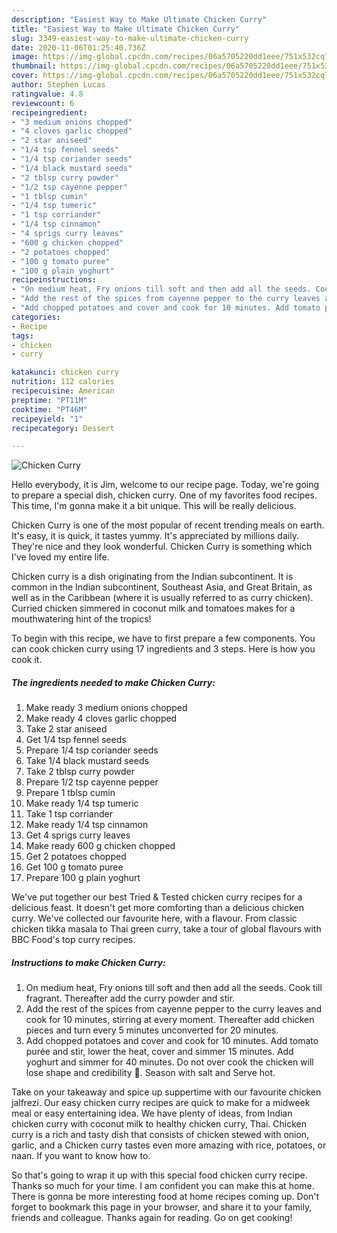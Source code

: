 ```yaml
---
description: "Easiest Way to Make Ultimate Chicken Curry"
title: "Easiest Way to Make Ultimate Chicken Curry"
slug: 3349-easiest-way-to-make-ultimate-chicken-curry
date: 2020-11-06T01:25:40.736Z
image: https://img-global.cpcdn.com/recipes/06a5705220dd1eee/751x532cq70/chicken-curry-recipe-main-photo.jpg
thumbnail: https://img-global.cpcdn.com/recipes/06a5705220dd1eee/751x532cq70/chicken-curry-recipe-main-photo.jpg
cover: https://img-global.cpcdn.com/recipes/06a5705220dd1eee/751x532cq70/chicken-curry-recipe-main-photo.jpg
author: Stephen Lucas
ratingvalue: 4.8
reviewcount: 6
recipeingredient:
- "3 medium onions chopped"
- "4 cloves garlic chopped"
- "2 star aniseed"
- "1/4 tsp fennel seeds"
- "1/4 tsp coriander seeds"
- "1/4 black mustard seeds"
- "2 tblsp curry powder"
- "1/2 tsp cayenne pepper"
- "1 tblsp cumin"
- "1/4 tsp tumeric"
- "1 tsp corriander"
- "1/4 tsp cinnamon"
- "4 sprigs curry leaves"
- "600 g chicken chopped"
- "2 potatoes chopped"
- "100 g tomato puree"
- "100 g plain yoghurt"
recipeinstructions:
- "On medium heat, Fry onions till soft and then add all the seeds. Cook till fragrant. Thereafter add the curry powder and stir."
- "Add the rest of the spices from cayenne pepper to the curry leaves and cook for 10 minutes, stirring at every moment. Thereafter add chicken pieces and turn every 5 minutes unconverted for 20 minutes."
- "Add chopped potatoes and cover and cook for 10 minutes. Add tomato purée and stir, lower the heat, cover and simmer 15 minutes. Add yoghurt and simmer for 40 minutes. Do not over cook the chicken will lose shape and credibility 🥴. Season with salt and Serve hot."
categories:
- Recipe
tags:
- chicken
- curry

katakunci: chicken curry 
nutrition: 112 calories
recipecuisine: American
preptime: "PT11M"
cooktime: "PT46M"
recipeyield: "1"
recipecategory: Dessert

---
```



![Chicken Curry](https://img-global.cpcdn.com/recipes/06a5705220dd1eee/751x532cq70/chicken-curry-recipe-main-photo.jpg)

Hello everybody, it is Jim, welcome to our recipe page. Today, we're going to prepare a special dish, chicken curry. One of my favorites food recipes. This time, I'm gonna make it a bit unique. This will be really delicious.

Chicken Curry is one of the most popular of recent trending meals on earth. It's easy, it is quick, it tastes yummy. It's appreciated by millions daily. They're nice and they look wonderful. Chicken Curry is something which I've loved my entire life.

Chicken curry is a dish originating from the Indian subcontinent. It is common in the Indian subcontinent, Southeast Asia, and Great Britain, as well as in the Caribbean (where it is usually referred to as curry chicken). Curried chicken simmered in coconut milk and tomatoes makes for a mouthwatering hint of the tropics!


To begin with this recipe, we have to first prepare a few components. You can cook chicken curry using 17 ingredients and 3 steps. Here is how you cook it.

<!--inarticleads1-->

##### The ingredients needed to make Chicken Curry:

1. Make ready 3 medium onions chopped
1. Make ready 4 cloves garlic chopped
1. Take 2 star aniseed
1. Get 1/4 tsp fennel seeds
1. Prepare 1/4 tsp coriander seeds
1. Take 1/4 black mustard seeds
1. Take 2 tblsp curry powder
1. Prepare 1/2 tsp cayenne pepper
1. Prepare 1 tblsp cumin
1. Make ready 1/4 tsp tumeric
1. Take 1 tsp corriander
1. Make ready 1/4 tsp cinnamon
1. Get 4 sprigs curry leaves
1. Make ready 600 g chicken chopped
1. Get 2 potatoes chopped
1. Get 100 g tomato puree
1. Prepare 100 g plain yoghurt


We&#39;ve put together our best Tried &amp; Tested chicken curry recipes for a delicious feast. It doesn&#39;t get more comforting than a delicious chicken curry. We&#39;ve collected our favourite here, with a flavour. From classic chicken tikka masala to Thai green curry, take a tour of global flavours with BBC Food&#39;s top curry recipes. 

<!--inarticleads2-->

##### Instructions to make Chicken Curry:

1. On medium heat, Fry onions till soft and then add all the seeds. Cook till fragrant. Thereafter add the curry powder and stir.
1. Add the rest of the spices from cayenne pepper to the curry leaves and cook for 10 minutes, stirring at every moment. Thereafter add chicken pieces and turn every 5 minutes unconverted for 20 minutes.
1. Add chopped potatoes and cover and cook for 10 minutes. Add tomato purée and stir, lower the heat, cover and simmer 15 minutes. Add yoghurt and simmer for 40 minutes. Do not over cook the chicken will lose shape and credibility 🥴. Season with salt and Serve hot.


Take on your takeaway and spice up suppertime with our favourite chicken jalfrezi. Our easy chicken curry recipes are quick to make for a midweek meal or easy entertaining idea. We have plenty of ideas, from Indian chicken curry with coconut milk to healthy chicken curry, Thai. Chicken curry is a rich and tasty dish that consists of chicken stewed with onion, garlic, and a Chicken curry tastes even more amazing with rice, potatoes, or naan. If you want to know how to. 

So that's going to wrap it up with this special food chicken curry recipe. Thanks so much for your time. I am confident you can make this at home. There is gonna be more interesting food at home recipes coming up. Don't forget to bookmark this page in your browser, and share it to your family, friends and colleague. Thanks again for reading. Go on get cooking!
